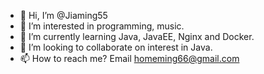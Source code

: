 - 👋 Hi, I’m @Jiaming55
- 👀 I’m interested in programming, music.
- 🌱 I’m currently learning Java, JavaEE, Nginx and Docker.
- 💞️ I’m looking to collaborate on interest in Java.
- 📫 How to reach me? Email homeming66@gmail.com

<!---
Jiaming55/Jiaming55 is a ✨ special ✨ repository because its `README.md` (this file) appears on your GitHub profile.
You can click the Preview link to take a look at your changes.
--->

